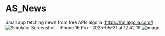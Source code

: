 # AS_News
Small app fetching news from free APIs algolia (https://hn.algolia.com/)
![Simulator Screenshot - iPhone 16 Pro - 2025-05-31 at 12 42 19](https://github.com/user-attachments/assets/c743d582-b3bd-46d9-8846-dc2c824fc52f)
![image](https://github.com/user-attachments/assets/bc77f466-41f1-40fd-a553-6e1be86fe550)
